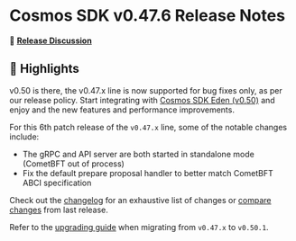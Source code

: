 # Cosmos SDK v0.47.6 Release Notes

💬 [**Release Discussion**](https://github.com/orgs/cosmos/discussions/categories/announcements)

## 🚀 Highlights

v0.50 is there, the v0.47.x line is now supported for bug fixes only, as per our release policy.
Start integrating with [Cosmos SDK Eden (v0.50)](https://github.com/cosmos/cosmos-sdk/releases/tag/v0.50.1) and enjoy and the new features and performance improvements.

For this 6th patch release of the `v0.47.x` line, some of the notable changes include:

* The gRPC and API server are both started in standalone mode (CometBFT out of process)
* Fix the default prepare proposal handler to better match CometBFT ABCI specification

Check out the [changelog](https://github.com/cosmos/cosmos-sdk/blob/v0.47.5/CHANGELOG.md) for an exhaustive list of changes or [compare changes](https://github.com/cosmos/cosmos-sdk/compare/release/v0.47.5...v0.47.6) from last release.

Refer to the [upgrading guide](https://github.com/cosmos/cosmos-sdk/blob/release/v0.50.x/UPGRADING.md) when migrating from `v0.47.x` to `v0.50.1`.
